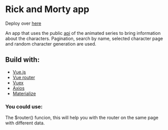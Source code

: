 # Rick and Morty app
Deploy over [here](https://rick-and-morty-test-eff11.web.app)

An app that uses the public [api](https://rickandmortyapi.com) of the animated series to bring information about the characters. Pagination, search by name, selected character page and random character generation are used.

## Build with:
- [Vue.js](https://vuejs.org)
- [Vue router](https://router.vuejs.org)
- [Vuex](https://vuex.vuejs.org)
- [Axios](https://www.npmjs.com/package/axios)
- [Materialize](https://materializecss.com)
### You could use:
The $router() funcion, this will help you with the router on the same page with different data.
